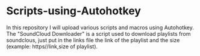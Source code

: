 # Scripts-using-Autohotkey
In this repository I will upload various scripts and macros using Autohotkey.
The "SoundCloud Downloader" is a script used to download playlists from soundclous, just put in the links file the link of the playlist and the size (example: https//link,size of playlist).
